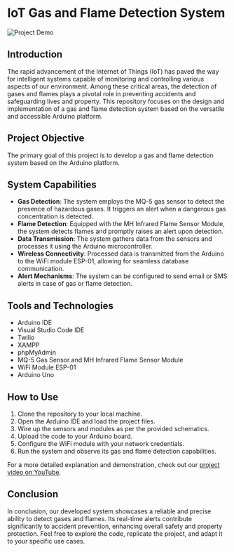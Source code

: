 # IoT Gas and Flame Detection System

![Project Demo](https://github.com/oussamaWebDev/Safe_Home_Monitoring/assets/23003724/7dbf7a64-eda6-419b-9e42-4f1025191d1f)


## Introduction

The rapid advancement of the Internet of Things (IoT) has paved the way for intelligent systems capable of monitoring and controlling various aspects of our environment. Among these critical areas, the detection of gases and flames plays a pivotal role in preventing accidents and safeguarding lives and property. This repository focuses on the design and implementation of a gas and flame detection system based on the versatile and accessible Arduino platform.

## Project Objective

The primary goal of this project is to develop a gas and flame detection system based on the Arduino platform.

## System Capabilities

- **Gas Detection**: The system employs the MQ-5 gas sensor to detect the presence of hazardous gases. It triggers an alert when a dangerous gas concentration is detected.
- **Flame Detection**: Equipped with the MH Infrared Flame Sensor Module, the system detects flames and promptly raises an alert upon detection.
- **Data Transmission**: The system gathers data from the sensors and processes it using the Arduino microcontroller.
- **Wireless Connectivity**: Processed data is transmitted from the Arduino to the WiFi module ESP-01, allowing for seamless database communication.
- **Alert Mechanisms**: The system can be configured to send email or SMS alerts in case of gas or flame detection.

## Tools and Technologies

- Arduino IDE
- Visual Studio Code IDE
- Twilio
- XAMPP
- phpMyAdmin
- MQ-5 Gas Sensor and MH Infrared Flame Sensor Module
- WiFi Module ESP-01
- Arduino Uno

## How to Use

1. Clone the repository to your local machine.
2. Open the Arduino IDE and load the project files.
3. Wire up the sensors and modules as per the provided schematics.
4. Upload the code to your Arduino board.
5. Configure the WiFi module with your network credentials.
6. Run the system and observe its gas and flame detection capabilities.

For a more detailed explanation and demonstration, check out our [project video on YouTube](https://youtu.be/4ekYBpGVJg8). <!-- and read the complete report (in French) [here](link_to_report_pdf)-->

## Conclusion

In conclusion, our developed system showcases a reliable and precise ability to detect gases and flames. Its real-time alerts contribute significantly to accident prevention, enhancing overall safety and property protection. Feel free to explore the code, replicate the project, and adapt it to your specific use cases.

<!-- For any inquiries or collaboration opportunities, please contact us at [your_contact_email@example.com](mailto:your_contact_email@example.com). -->
